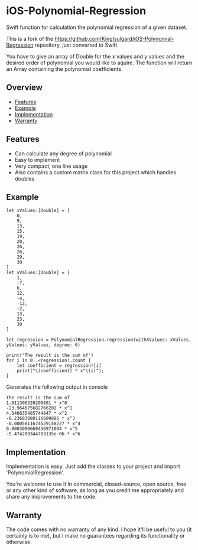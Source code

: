 # iOS-Polynomial-Regression
Swift function for calculation the polynomial regression of a given dataset.

This is a fork of the https://github.com/KingIsulgard/iOS-Polynomial-Regression repository, just converted to Swift.

You have to give an array of Double for the x values and y values and the desired order of polynomial you would like to aquire. The function will return an Array containing the polynomial coefficients. 

## Overview
* [Features](#features)
* [Example](#example)
* [Implementation](#implementation)
* [Warranty](#warranty)

## Features
- Can calculate any degree of polynomial
- Easy to implement
- Very compact, one line usage
- Also contains a custom matrix class for this project which handles doubles

## Example

    let xValues:[Double] = [
        0,
        9,
        13,
        15,
        19,
        20,
        26,
        26,
        29,
        30
    ]
    let yValues:[Double] = [
        1,
        -7,
        6,
        12,
        -4,
        -12,
        -2,
        13,
        23,
        30
    ]

    let regression = PolynomialRegression.regression(withXValues: xValues, yValues: yValues, degree: 6)

    print("The result is the sum of")
    for i in 0..<regression!.count {
        let coefficient = regression![i]
        print("\(coefficient) * x^\(i)");
    }

Generates the following output in console
```
The result is the sum of
1.011300320206601 * x^0
-23.964675682766202 * x^1
4.546635485744847 * x^2
-0.23683080116609886 * x^3
-0.0005811674529158227 * x^4
0.0003090669456971004 * x^5
-5.474209344783135e-06 * x^6
```

## Implementation
Implementation is easy. Just add the classes to your project and import 'PolynomialRegression'.

You're welcome to use it in commercial, closed-source, open source, free or any other kind of software, as long as you credit me appropriately and share any improvements to the code.

## Warranty
The code comes with no warranty of any kind. I hope it'll be useful to you (it certainly is to me), but I make no guarantees regarding its functionality or otherwise.
